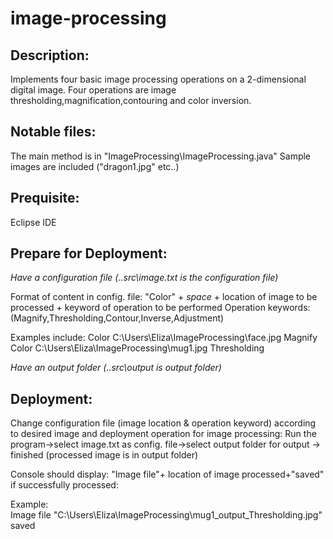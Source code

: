 # image-processing
## Description:
Implements four basic image processing operations on a 2-dimensional digital image.
Four operations are image thresholding,magnification,contouring and color inversion.

## Notable files:
The main method is in "ImageProcessing\ImageProcessing.java"
Sample images are included ("dragon1.jpg" etc..)

## Prequisite:
Eclipse IDE

## Prepare for Deployment:
*Have a configuration file  (..src\image.txt is the configuration file)*

  Format of content in config. file: "Color" + *space* + location of image to be processed + keyword of operation to be performed 
  Operation keywords:(Magnify,Thresholding,Contour,Inverse,Adjustment)

  Examples include:
  Color C:\Users\Eliza\ImageProcessing\face.jpg Magnify 
  Color C:\Users\Eliza\ImageProcessing\mug1.jpg Thresholding  
  
*Have an output folder (..src\output is output folder)*

## Deployment:
Change configuration file (image location & operation keyword) according to desired image and deployment operation for image processing:
Run the program->select image.txt as config. file->select output folder for output -> finished (processed image is in output folder)
  
  Console should display: "Image file"+ location of image processed+"saved"  if successfully processed:
  
  Example:  
  Image file "C:\Users\Eliza\ImageProcessing\mug1_output_Thresholding.jpg" saved
  





